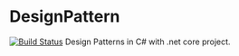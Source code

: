 # DesignPattern
[![Build Status](https://dev.azure.com/clickworld/DesignPattern/_apis/build/status/derily.DesignPattern)](https://dev.azure.com/clickworld/DesignPattern/_build/latest?definitionId=3)
Design Patterns in C# with .net core project.
